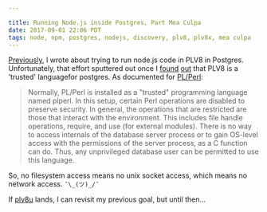 ```yaml
---

title: Running Node.js inside Postgres, Part Mea Culpa
date: 2017-09-01 22:06 PDT
tags: node, npm, postgres, nodejs, discovery, plv8, plv8x, mea culpa
---
```


[Previously](/2016/10/08/running-node-js-inside-postgres-part-1), I wrote about
trying to run node.js code in PLV8 in Postgres. Unfortunately, that effort
sputtered out once I
[found](https://stackoverflow.com/questions/12666148/does-plv8-support-making-http-calls-to-other-servers)
[out](https://github.com/plv8/plv8/issues/190)
that PLV8 is a 'trusted' languagefor postgres. As documented for
[PL/Perl](https://www.postgresql.org/docs/current/static/plperl-trusted.html):

> Normally, PL/Perl is installed as a "trusted" programming language named
> plperl. In this setup, certain Perl operations are disabled to preserve
> security. In general, the operations that are restricted are those that
> interact with the environment. This includes file handle operations, require,
> and use (for external modules). There is no way to access internals of the
> database server process or to gain OS-level access with the permissions of
> the server process, as a C function can do. Thus, any unprivileged database
> user can be permitted to use this language.

So, no filesystem access means no unix socket access, which means no network
access. `¯\_(ツ)_/¯`

If [plv8u](https://github.com/plv8/plv8/issues/222) lands, I can revisit my
previous goal, but until then...
